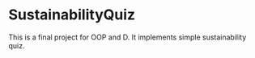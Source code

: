 # SustainabilityQuiz
This is a final project for OOP and D. It implements simple sustainability quiz.
